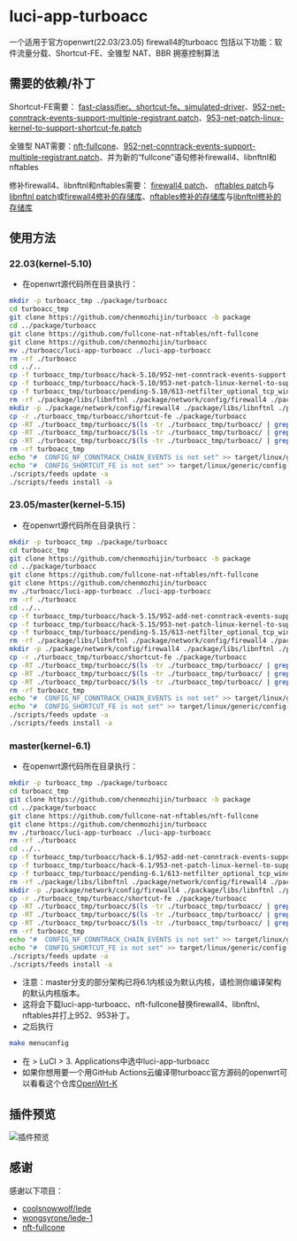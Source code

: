 # luci-app-turboacc

一个适用于官方openwrt(22.03/23.05) firewall4的turboacc
包括以下功能：软件流量分载、Shortcut-FE、全锥型 NAT、BBR 拥塞控制算法

## 需要的依赖/䃼丁

Shortcut-FE需要：
[fast-classifier、shortcut-fe、simulated-driver](https://github.com/coolsnowwolf/lede/tree/master/package/lean/shortcut-fe)、[952-net-conntrack-events-support-multiple-registrant.patch](https://github.com/coolsnowwolf/lede/blob/master/target/linux/generic/hack-5.10/952-net-conntrack-events-support-multiple-registrant.patch)、[953-net-patch-linux-kernel-to-support-shortcut-fe.patch](https://github.com/coolsnowwolf/lede/blob/master/target/linux/generic/hack-5.10/953-net-patch-linux-kernel-to-support-shortcut-fe.patch)

全锥型 NAT需要：[nft-fullcone](https://github.com/fullcone-nat-nftables/nft-fullcone)、[952-net-conntrack-events-support-multiple-registrant.patch](https://github.com/coolsnowwolf/lede/blob/master/target/linux/generic/hack-5.10/952-net-conntrack-events-support-multiple-registrant.patch)、并为新的“fullcone”语句修补firewall4、libnftnl和nftables

修补firewall4、libnftnl和nftables需要：
[firewall4 patch](https://github.com/wongsyrone/lede-1/blob/master/package/network/config/firewall4/patches/999-01-firewall4-add-fullcone-support.patch)、
[nftables patch](https://github.com/wongsyrone/lede-1/blob/master/package/network/utils/nftables/patches/999-01-nftables-add-fullcone-expression-support.patch)与
[libnftnl patch](https://github.com/wongsyrone/lede-1/blob/master/package/libs/libnftnl/patches/999-01-libnftnl-add-fullcone-expression-support.patch)或[firewall4修补的存储库](https://github.com/wongsyrone/openwrt-firewall4-with-fullcone)、[nftables修补的存储库](https://github.com/wongsyrone/nftables-1.0.2-with-fullcone)与[libnftnl修补的存储库](https://github.com/wongsyrone/libnftnl-1.2.1-with-fullcone)

## 使用方法

### 22.03(kernel-5.10)

+ 在openwrt源代码所在目录执行：

```bash
mkdir -p turboacc_tmp ./package/turboacc
cd turboacc_tmp 
git clone https://github.com/chenmozhijin/turboacc -b package
cd ../package/turboacc
git clone https://github.com/fullcone-nat-nftables/nft-fullcone
git clone https://github.com/chenmozhijin/turboacc
mv ./turboacc/luci-app-turboacc ./luci-app-turboacc
rm -rf ./turboacc
cd ../..
cp -f turboacc_tmp/turboacc/hack-5.10/952-net-conntrack-events-support-multiple-registrant.patch ./target/linux/generic/hack-5.10/952-net-conntrack-events-support-multiple-registrant.patch
cp -f turboacc_tmp/turboacc/hack-5.10/953-net-patch-linux-kernel-to-support-shortcut-fe.patch ./target/linux/generic/hack-5.10/953-net-patch-linux-kernel-to-support-shortcut-fe.patch
cp -f turboacc_tmp/turboacc/pending-5.10/613-netfilter_optional_tcp_window_check.patch ./target/linux/generic/hack-5.10/613-netfilter_optional_tcp_window_check.patch
rm -rf ./package/libs/libnftnl ./package/network/config/firewall4 ./package/network/utils/nftables
mkdir -p ./package/network/config/firewall4 ./package/libs/libnftnl ./package/network/utils/nftables
cp -r ./turboacc_tmp/turboacc/shortcut-fe ./package/turboacc
cp -RT ./turboacc_tmp/turboacc/$(ls -tr ./turboacc_tmp/turboacc/ | grep "firewall4-" |sed -n "1p")/firewall4 ./package/network/config/firewall4
cp -RT ./turboacc_tmp/turboacc/$(ls -tr ./turboacc_tmp/turboacc/ | grep "libnftnl-" |sed -n "1p")/libnftnl ./package/libs/libnftnl
cp -RT ./turboacc_tmp/turboacc/$(ls -tr ./turboacc_tmp/turboacc/ | grep "nftables-" |sed -n "1p")/nftables ./package/network/utils/nftables
rm -rf turboacc_tmp
echo "#  CONFIG_NF_CONNTRACK_CHAIN_EVENTS is not set" >> target/linux/generic/config-5.10
echo "#  CONFIG_SHORTCUT_FE is not set" >> target/linux/generic/config-5.10
./scripts/feeds update -a
./scripts/feeds install -a
```

### 23.05/master(kernel-5.15)

+ 在openwrt源代码所在目录执行：

```bash
mkdir -p turboacc_tmp ./package/turboacc
cd turboacc_tmp 
git clone https://github.com/chenmozhijin/turboacc -b package
cd ../package/turboacc
git clone https://github.com/fullcone-nat-nftables/nft-fullcone
git clone https://github.com/chenmozhijin/turboacc
mv ./turboacc/luci-app-turboacc ./luci-app-turboacc
rm -rf ./turboacc
cd ../..
cp -f turboacc_tmp/turboacc/hack-5.15/952-add-net-conntrack-events-support-multiple-registrant.patch ./target/linux/generic/hack-5.15/952-add-net-conntrack-events-support-multiple-registrant.patch
cp -f turboacc_tmp/turboacc/hack-5.15/953-net-patch-linux-kernel-to-support-shortcut-fe.patch ./target/linux/generic/hack-5.15/953-net-patch-linux-kernel-to-support-shortcut-fe.patch
cp -f turboacc_tmp/turboacc/pending-5.15/613-netfilter_optional_tcp_window_check.patch ./target/linux/generic/pending-5.15/613-netfilter_optional_tcp_window_check.patch
rm -rf ./package/libs/libnftnl ./package/network/config/firewall4 ./package/network/utils/nftables
mkdir -p ./package/network/config/firewall4 ./package/libs/libnftnl ./package/network/utils/nftables
cp -r ./turboacc_tmp/turboacc/shortcut-fe ./package/turboacc
cp -RT ./turboacc_tmp/turboacc/$(ls -tr ./turboacc_tmp/turboacc/ | grep "firewall4-" |sed -n "1p")/firewall4 ./package/network/config/firewall4
cp -RT ./turboacc_tmp/turboacc/$(ls -tr ./turboacc_tmp/turboacc/ | grep "libnftnl-" |sed -n "1p")/libnftnl ./package/libs/libnftnl
cp -RT ./turboacc_tmp/turboacc/$(ls -tr ./turboacc_tmp/turboacc/ | grep "nftables-" |sed -n "1p")/nftables ./package/network/utils/nftables
rm -rf turboacc_tmp
echo "#  CONFIG_NF_CONNTRACK_CHAIN_EVENTS is not set" >> target/linux/generic/config-5.15
echo "#  CONFIG_SHORTCUT_FE is not set" >> target/linux/generic/config-5.15
./scripts/feeds update -a
./scripts/feeds install -a
```

### master(kernel-6.1)

+ 在openwrt源代码所在目录执行：

```bash
mkdir -p turboacc_tmp ./package/turboacc
cd turboacc_tmp 
git clone https://github.com/chenmozhijin/turboacc -b package
cd ../package/turboacc
git clone https://github.com/fullcone-nat-nftables/nft-fullcone
git clone https://github.com/chenmozhijin/turboacc
mv ./turboacc/luci-app-turboacc ./luci-app-turboacc
rm -rf ./turboacc
cd ../..
cp -f turboacc_tmp/turboacc/hack-6.1/952-add-net-conntrack-events-support-multiple-registrant.patch ./target/linux/generic/hack-6.1/952-add-net-conntrack-events-support-multiple-registrant.patch
cp -f turboacc_tmp/turboacc/hack-6.1/953-net-patch-linux-kernel-to-support-shortcut-fe.patch ./target/linux/generic/hack-6.1/953-net-patch-linux-kernel-to-support-shortcut-fe.patch
cp -f turboacc_tmp/turboacc/pending-6.1/613-netfilter_optional_tcp_window_check.patch ./target/linux/generic/pending-6.1/613-netfilter_optional_tcp_window_check.patch
rm -rf ./package/libs/libnftnl ./package/network/config/firewall4 ./package/network/utils/nftables
mkdir -p ./package/network/config/firewall4 ./package/libs/libnftnl ./package/network/utils/nftables
cp -r ./turboacc_tmp/turboacc/shortcut-fe ./package/turboacc
cp -RT ./turboacc_tmp/turboacc/$(ls -tr ./turboacc_tmp/turboacc/ | grep "firewall4-" |sed -n "1p")/firewall4 ./package/network/config/firewall4
cp -RT ./turboacc_tmp/turboacc/$(ls -tr ./turboacc_tmp/turboacc/ | grep "libnftnl-" |sed -n "1p")/libnftnl ./package/libs/libnftnl
cp -RT ./turboacc_tmp/turboacc/$(ls -tr ./turboacc_tmp/turboacc/ | grep "nftables-" |sed -n "1p")/nftables ./package/network/utils/nftables
rm -rf turboacc_tmp
echo "#  CONFIG_NF_CONNTRACK_CHAIN_EVENTS is not set" >> target/linux/generic/config-6.1
echo "#  CONFIG_SHORTCUT_FE is not set" >> target/linux/generic/config-6.1
./scripts/feeds update -a
./scripts/feeds install -a
```

+ 注意：master分支的部分架构已将6.1内核设为默认内核，请检测你编译架构的默认内核版本。
+ 这将会下载luci-app-turboacc、nft-fullcone替换firewall4、libnftnl、nftables并打上952、953补丁。
+ 之后执行

```bash
make menuconfig
```

+ 在 > LuCI > 3. Applications中选中luci-app-turboacc
+ 如果你想用要一个用GitHub Actions云编译带turboacc官方源码的openwrt可以看看这个仓库[OpenWrt-K](https://github.com/chenmozhijin/OpenWrt-K)

## 插件预览

![插件预览](https://raw.githubusercontent.com/chenmozhijin/turboacc/luci/img/1.png)

## 感谢

 感谢以下项目：

+ [coolsnowwolf/lede](https://github.com/coolsnowwolf/lede)
+ [wongsyrone/lede-1](https://github.com/wongsyrone/lede-1)
+ [nft-fullcone](https://github.com/fullcone-nat-nftables/nft-fullcone)
